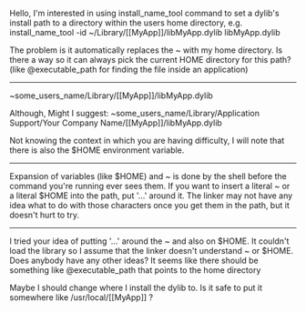 Hello,
I'm interested in using install_name_tool command to set a dylib's install path to a directory within the users home directory,
e.g. 
install_name_tool -id ~/Library/[[MyApp]]/libMyApp.dylib libMyApp.dylib

The problem is it automatically replaces the ~ with my home directory.  Is there a way so it can always pick the current HOME directory for this path? (like @executable_path for finding the file inside an application)

----

~some_users_name/Library/[[MyApp]]/libMyApp.dylib

Although, Might I suggest: ~some_users_name/Library/Application Support/Your Company Name/[[MyApp]]/libMyApp.dylib

Not knowing the context in which you are having difficulty, I will note that there is also the $HOME environment variable.

----

Expansion of variables (like $HOME) and ~ is done by the shell before the command you're running ever sees them. If you want to insert a literal ~ or a literal $HOME into the path, put '...' around it. The linker may not have any idea what to do with those characters once you get them in the path, but it doesn't hurt to try.

----

I tried your idea of putting '...' around the ~ and also on $HOME.  It couldn't load the library so I assume that the linker doesn't understand ~ or $HOME.  Does anybody have any other ideas? It seems like there should be something like @executable_path that points to the home directory

Maybe I should change where I install the dylib to. Is it safe to put it somewhere like /usr/local/[[MyApp]] ?